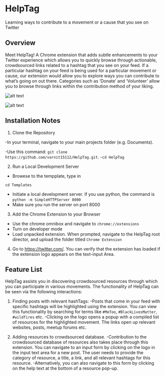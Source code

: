 # HelpTag

Learning ways to contribute to a movement or a cause that you see on Twitter


## Overview
Meet HelpTag! A Chrome extension that adds subtle enhancements to your Twitter experience which allows you to quickly browse through actionable, crowdsourced links related to a hashtag that you see on your feed. If a particular hashtag on your feed is being used for a particular movement or cause, our extension would allow you to explore ways you can contribute to what’s going on out there. Categories such as ‘Donate’ and ‘Volunteer’ allow you to browse through links within the contribution method of your liking.

![alt text](https://github.com/[username]/[reponame]/blob/[branch]/image.jpg?raw=true)


![alt text](https://github.com/[username]/[reponame]/blob/[branch]/image.jpg?raw=true)



## Installation Notes

1. Clone the Repository 

-In your terminal, navigate to your main projects folder (e.g. Documents).

-Use this command: ```git clone https://github.com/varnit15112/HelpTag.git```.
-```cd HelpTag```

2. Run a Local Development Server

- Browese to the tempplate, type in 

```cd Templates```
- Initiate a local development server. If you use python, the command is ```python -m SimpleHTTPServer 8000```
- Make sure you run the server on port 8000

3. Add the Chrome Extension to your Browser
- Use the chrome omnibox and navigate to ```chrome://extensions```
- Turn on developer mode
- Load unpacked extension. When prompted, navigate to the HelpTag root director, and upload the folder titled ```Chrome Extension```

4. Go to https://twitter.com/. You can verify that the extension has loaded if the extension logo appears on the text-input Area.

## Feature List 

HelpTag assists you in discovering crowdsourced resources through which you can participate in various movements. The functionality of HelpTag can be seen via the following interactions:
 
1. Finding posts with relevant hashTags: 
-Posts that come in your feed with specific hashtags will be highlighted using the extension. You can view this functionality by searching for terms like ```#MeToo```, ```#BlackLivesMatter```, ```#wildfires``` etc.
-Clicking on the logo opens a popup with a compiled list of resources for the highlighted movement. The links open up relevant websites, posts, meetup forums etc. 

2. Adding resources to crowdsourced database. 
-Contribution to the crowdsourced database of resources also takes place through this extension. You can navigate to an input form by clicking on the logo in the input text area for a new post. The user needs to provide the category of resource, a title, a link, and all relevant hashtags for this resource. 
-Alternatively, you can also navigate to this form by clicking on the help text at the bottom of a resource pop-up. 

